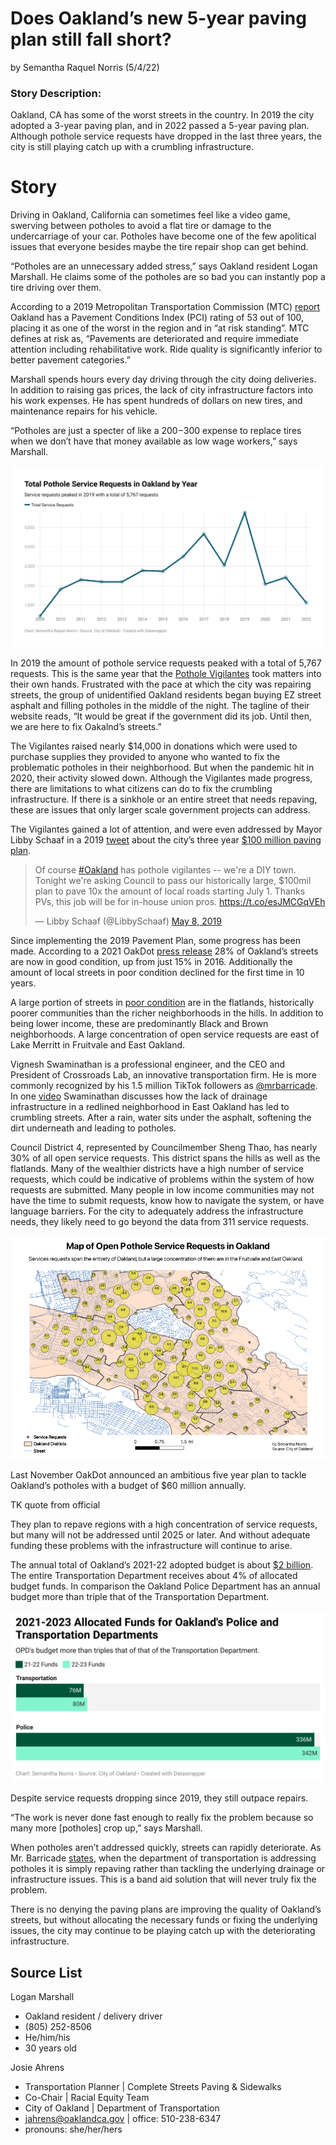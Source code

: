 # Does Oakland’s new 5-year paving plan still fall short?
by Semantha Raquel Norris (5/4/22)

### Story Description:

Oakland, CA has some of the worst streets in the country. In 2019 the city adopted a 3-year paving plan, and in 2022 passed a 5-year paving plan. Although pothole service requests have dropped in the last three years, the city is still playing catch up with a crumbling infrastructure.

# Story

Driving in Oakland, California can sometimes feel like a video game, swerving between potholes to avoid a flat tire or damage to the undercarriage of your car. Potholes have become one of the few apolitical issues that everyone besides maybe the tire repair shop can get behind. 

“Potholes are an unnecessary added stress,” says Oakland resident Logan Marshall. He claims some of the potholes are so bad you can instantly pop a tire driving over them. 

According to a 2019 Metropolitan Transportation Commission (MTC) [report](https://mtc.ca.gov/sites/default/files/PCI_table_2019_data.pdf) Oakland has a Pavement Conditions Index (PCI) rating of 53 out of 100, placing it as one of the worst in the region and in “at risk standing”. MTC defines at risk as, “Pavements are deteriorated and require immediate attention including rehabilitative work. Ride quality is significantly inferior to better pavement categories.”

Marshall spends hours every day driving through the city doing deliveries. In addition to raising gas prices, the lack of city infrastructure factors into his work expenses. He has spent hundreds of dollars on new tires, and maintenance repairs for his vehicle.

“Potholes are just a specter of like a $200-$300 expense to replace tires when we don’t have that money available as low wage workers,” says Marshall.

[!['Oakland Pothole Service Requests by Year', 'Graph of Oakland pothole service requests by year'](/Oakland_ServiceReq_Year.jpg)](https://www.datawrapper.de/_/xdjd1/)

In 2019 the amount of pothole service requests peaked with a total of 5,767 requests. This is the same year that the [Pothole Vigilantes](https://www.potholevigilantes.com/) took matters into their own hands. Frustrated with the pace at which the city was repairing streets, the group of unidentified Oakland residents began buying EZ street asphalt and filling potholes in the middle of the night. The tagline of their website reads, “It would be great if the government did its job. Until then, we are here to fix Oakalnd’s streets.” 

The Vigilantes raised nearly $14,000 in donations which were used to purchase supplies they provided to anyone who wanted to fix the problematic potholes in their neighborhood. But when the pandemic hit in 2020, their activity slowed down. Although the Vigilantes made progress, there are limitations to what citizens can do to fix the crumbling infrastructure. If there is a sinkhole or an entire street that needs repaving, these are issues that only larger scale government projects can address.

The Vigilantes gained a lot of attention, and were even addressed by Mayor Libby Schaaf in a 2019 [tweet](https://twitter.com/LibbySchaaf/status/1125916750640439296?s=20&t=UTob-RPbQKojKOGFkSrueA) about the city’s three year [$100 million paving plan](https://www.oaklandca.gov/resources/2019-paving-plan).

<blockquote class="twitter-tweet"><p lang="en" dir="ltr">Of course <a href="https://twitter.com/hashtag/Oakland?src=hash&amp;ref_src=twsrc%5Etfw">#Oakland</a> has pothole vigilantes -- we&#39;re a DIY town. Tonight we&#39;re asking Council to pass our historically large, $100mil plan to pave 10x the amount of local roads starting July 1. Thanks PVs, this job will be for in-house union pros. <a href="https://t.co/esJMCGqVEh">https://t.co/esJMCGqVEh</a></p>&mdash; Libby Schaaf (@LibbySchaaf) <a href="https://twitter.com/LibbySchaaf/status/1125916750640439296?ref_src=twsrc%5Etfw">May 8, 2019</a></blockquote>

Since implementing the 2019 Pavement Plan, some progress has been made. According to a 2021 OakDot [press release](https://www.oaklandca.gov/news/2021/oakdot-reports-improved-street-quality-delivered-with-measure-kk-funding-proposes-more-progress-with-ambitious-new-5-year-paving-plan) 28% of Oakland’s streets are now in good condition, up from just 15% in 2016. Additionally the amount of local streets in poor condition declined for the first time in 10 years. 

A large portion of streets in [poor condition](https://oakgis.maps.arcgis.com/apps/dashboards/5d844eacab5f40598fcd0e45376d785f) are in the flatlands, historically poorer communities than the richer neighborhoods in the hills. In addition to being lower income, these are predominantly Black and Brown neighborhoods. A large concentration of open service requests are east of Lake Merritt in Fruitvale and East Oakland. 

Vignesh Swaminathan is a professional engineer, and the CEO and President of Crossroads Lab, an innovative transportation firm. He is more commonly recognized by his 1.5 million TikTok followers as [@mrbarricade](https://www.tiktok.com/@mrbarricade?is_from_webapp=1&sender_device=pc). In one [video](https://www.tiktok.com/@mrbarricade/video/6957349147255000325?is_from_webapp=1&sender_device=pc&web_id=7069183494844827141) Swaminathan discusses how the lack of drainage infrastructure in a redlined neighborhood in East Oakland has led to crumbling streets. After a rain, water sits under the asphalt, softening the dirt underneath and leading to potholes. 

Council District 4, represented by Councilmember Sheng Thao, has nearly 30% of all open service requests. This district spans the hills as well as the flatlands. Many of the wealthier districts have a high number of service requests, which could be indicative of problems within the system of how requests are submitted. Many people in low income communities may not have the time to submit requests, know how to navigate the system, or have language barriers. For the city to adequately address the infrastructure needs, they likely need to go beyond the data from 311 service requests. 

!['Oakland Open Pothole Service Requests', 'Map of open pothole service requests in Oakland'](/Oakland-Open-Pothole-Service-Requests.png)

Last November OakDot announced an ambitious five year plan to tackle Oakland’s potholes with a budget of $60 million annually. 

TK quote from official

They plan to repave regions with a high concentration of service requests, but many will not be addressed until 2025 or later. And without adequate funding these problems with the infrastructure will continue to arise. 

The annual total of Oakland’s 2021-22 adopted budget is about [$2 billion](https://stories.opengov.com/oaklandca/published/wzlrgZzwc). The entire Transportation Department receives about 4% of allocated budget funds. In comparison the Oakland Police Department has an annual budget more than triple that of the Transportation Department. 

[!['21-23 Oakland Funds for Police and Transportation', 'Bar chart comparing OPD's and the Tansporation Departments allocated funds for 2021-2023.'](/2021-2023-allocated-funds-for-oakland-s-police-and-transportation-departments.png)](https://www.datawrapper.de/_/4nGtx/)

Despite service requests dropping since 2019, they still outpace repairs. 

“The work is never done fast enough to really fix the problem because so many more [potholes] crop up,” says Marshall. 

When potholes aren’t addressed quickly, streets can rapidly deteriorate. As Mr. Barricade [states](https://www.tiktok.com/@mrbarricade/video/7036933065993702703?is_from_webapp=1&sender_device=pc), when the department of transportation is addressing potholes it is simply repaving rather than tackling the underlying drainage or infrastructure issues. This is a band aid solution that will never truly fix the problem.

There is no denying the paving plans are improving the quality of Oakland’s streets, but without allocating the necessary funds or fixing the underlying issues, the city may continue to be playing catch up with the deteriorating infrastructure. 


## Source List

Logan Marshall
  * Oakland resident / delivery driver
  * (805) 252-8506
  * He/him/his
  * 30 years old

Josie Ahrens
  * Transportation Planner | Complete Streets Paving & Sidewalks
  * Co-Chair | Racial Equity Team
  * City of Oakland | Department of Transportation
  * jahrens@oaklandca.gov | office: 510-238-6347
  * pronouns: she/her/hers

